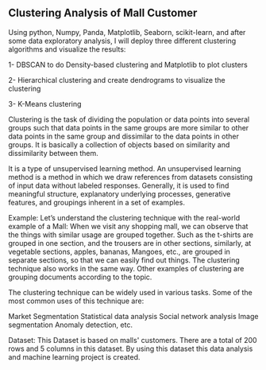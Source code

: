## Clustering Analysis of Mall Customer

Using python, Numpy, Panda, Matplotlib, Seaborn, scikit-learn, and after some data exploratory analysis, I will deploy three different clustering algorithms and visualize the results:

1- DBSCAN to do Density-based clustering and Matplotlib to plot clusters

2- Hierarchical clustering and create dendrograms to visualize the clustering

3- K-Means clustering 


Clustering is the task of dividing the population or data points into several groups such that data points in the same groups are more similar to other data points in the same group and dissimilar to the data points in other groups. It is basically a collection of objects based on similarity and dissimilarity between them.

It is a type of unsupervised learning method. An unsupervised learning method is a method in which we draw references from datasets consisting of input data without labeled responses. Generally, it is used to find meaningful structure, explanatory underlying processes, generative features, and groupings inherent in a set of examples.

Example: Let’s understand the clustering technique with the real-world example of a Mall: When we visit any shopping mall, we can observe that the things with similar usage are grouped together. Such as the t-shirts are grouped in one section, and the trousers are in other sections, similarly, at vegetable sections, apples, bananas, Mangoes, etc., are grouped in separate sections, so that we can easily find out things. The clustering technique also works in the same way. Other examples of clustering are grouping documents according to the topic.

The clustering technique can be widely used in various tasks. Some of the most common uses of this technique are:

Market Segmentation
Statistical data analysis
Social network analysis
Image segmentation
Anomaly detection, etc.

Dataset:
This Dataset is based on malls' customers. There are a total of 200 rows and 5 columns in this dataset. By using this dataset this data analysis and machine learning project is created.
